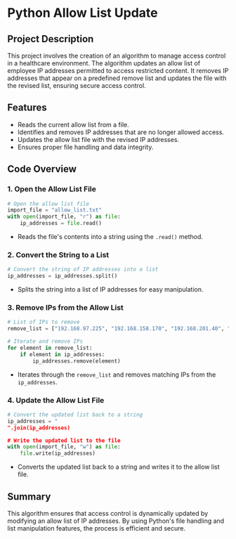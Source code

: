 # Python Allow List Update

## Project Description
This project involves the creation of an algorithm to manage access control in a healthcare environment. The algorithm updates an allow list of employee IP addresses permitted to access restricted content. It removes IP addresses that appear on a predefined remove list and updates the file with the revised list, ensuring secure access control.

## Features
- Reads the current allow list from a file.
- Identifies and removes IP addresses that are no longer allowed access.
- Updates the allow list file with the revised IP addresses.
- Ensures proper file handling and data integrity.

## Code Overview

### 1. Open the Allow List File
```python
# Open the allow list file
import_file = "allow_list.txt"
with open(import_file, "r") as file:
    ip_addresses = file.read()
```
- Reads the file's contents into a string using the `.read()` method.

### 2. Convert the String to a List
```python
# Convert the string of IP addresses into a list
ip_addresses = ip_addresses.split()
```
- Splits the string into a list of IP addresses for easy manipulation.

### 3. Remove IPs from the Allow List
```python
# List of IPs to remove
remove_list = ["192.168.97.225", "192.168.158.170", "192.168.201.40", "192.168.58.57"]

# Iterate and remove IPs
for element in remove_list:
    if element in ip_addresses:
        ip_addresses.remove(element)
```
- Iterates through the `remove_list` and removes matching IPs from the `ip_addresses`.

### 4. Update the Allow List File
```python
# Convert the updated list back to a string
ip_addresses = "
".join(ip_addresses)

# Write the updated list to the file
with open(import_file, "w") as file:
    file.write(ip_addresses)
```
- Converts the updated list back to a string and writes it to the allow list file.


## Summary
This algorithm ensures that access control is dynamically updated by modifying an allow list of IP addresses. By using Python's file handling and list manipulation features, the process is efficient and secure.

